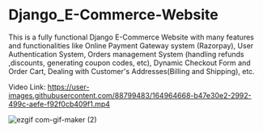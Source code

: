 # Django_E-Commerce-Website
This is a fully functional Django E-Commerce Website with many features and functionalities like  Online Payment Gateway system (Razorpay), User Authentication System, Orders management System (handling refunds ,discounts, generating coupon codes, etc), Dynamic Checkout Form and Order Cart, Dealing with Customer's Addresses(Billing and Shipping), etc.

Video Link:
https://user-images.githubusercontent.com/88799483/164964668-b47e30e2-2992-499c-aefe-f92f0cb409f1.mp4

![ezgif com-gif-maker (2)](https://user-images.githubusercontent.com/88799483/164964679-bb29f85f-b662-42da-8303-89bf374c7080.gif)

